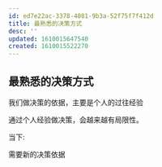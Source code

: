 ```yaml
---
id: ed7e22ac-3378-4081-9b3a-52f75f7f412d
title: 最熟悉的决策方式
desc: ''
updated: 1610015647540
created: 1610015522270
---
```


## 最熟悉的决策方式

我们做决策的依据，主要是个人的过往经验

通过个人经验做决策，会越来越有局限性。

当下:

需要新的决策依据